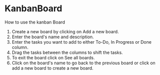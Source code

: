 # KanbanBoard

How to use the kanban Board
1. Create a new board by clicking on Add a new board.
2. Enter the board's name and description.
3. Enter the tasks you want to add to either To-Do, In Progress or Done column.
4. Drag the tasks between the columns to shift the tasks.
5. To exit the board click on See all boards.
6. Click on the board's name to go back to the previous board or click on add a new board to create a new board.
